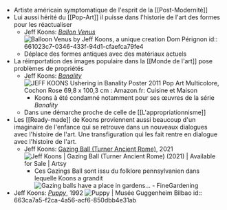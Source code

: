 - Artiste américain symptomatique de l'esprit de la [[Post-Modernité]]
- Lui aussi hérité du [[Pop-Art]] il puisse dans l'historie de l'art des formes pour les réactualiser
	- Jeff Koons: [*Ballon Venus*](https://jeffkoons.com/artwork/antiquity/balloon-venus) ![Balloon Venus by Jeff Koons, a unique creation Dom Pérignon](https://www.themilliardaire.com/en//wp-content/uploads/2013/10/koons-venus.jpg)
	  id:: 661023c7-0346-433f-94d1-cfaefca79fe4
	- Déplace des formes antiques avec des matériaux actuels
- La réimportation des images populaire dans la [[Monde de l'art]] pose problèmes de propriétés
	- Jeff Koons: [*Banality*](https://jeffkoons.com/artwork/banality) ![JEFF KOONS Ushering in Banality Poster 2011 Pop Art Multicolore, Cochon  Rose 69,8 x 100,3 cm : Amazon.fr: Cuisine et Maison](https://m.media-amazon.com/images/I/81Ft7s5UTfS.jpg)
		- Koons à été condamné notamment pour ses œuvres de la série *Banality*
	- Dans une démarche proche de celle de [[L'appropriationnisme]]
- Les [[Ready-made]] de Koons proviennent aussi beaucoup d'un imaginaire de l'enfance qui se retrouve dans un nouveaux dialogues avec l'histoire de l'art. Une transfiguration qui les fait rentre en dialogue avec l'histoire de l'art.
	- Jeff Koons: [Gazing Ball (Turner Ancient Rome)](https://www.artsy.net/artwork/jeff-koons-gazing-ball-turner-ancient-rome), 2021 ![Jeff Koons | Gazing Ball (Turner Ancient Rome) (2021) | Available for Sale  | Artsy](https://d7hftxdivxxvm.cloudfront.net/?height=627&quality=85&resize_to=fit&src=https%3A%2F%2Fd32dm0rphc51dk.cloudfront.net%2FlmFPEfgVLAfD7p5KpgiryA%2Fnormalized.jpg&width=800)
		- Ces Gazings Ball sont issu du folklore pennsylvanien dans lequelle Koons a grandit  ![Gazing balls have a place in gardens... - FineGardening](https://images.finegardening.com/app/uploads/2018/01/23213957/gazing1-700x467.jpg)
- Jeff Koons: [*Puppy*](https://www.guggenheim-bilbao.eus/fr/la-collection/oeuvres/puppy), 1992 ![Puppy | Musée Guggenheim Bilbao](https://cms.guggenheim-bilbao.eus/uploads/2012/05/004.Puppy_Julio-2012-1-scaled.jpg)
  id:: 663ca7a5-f2ca-4a56-acf6-850dbb4e31ab